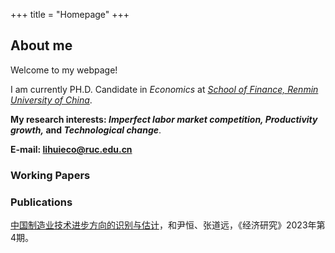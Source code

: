 +++
title = "Homepage"
+++

## About me

Welcome to my webpage!

I am currently PH.D. Candidate in <i>Economics</font></i></font> at <i>[School of Finance, Renmin University of China](http://sf.ruc.edu.cn/)</font></i></font>.

<strong>My research interests: <i>Imperfect labor market competition, Productivity growth,</font></i></font> and <i>Technological change</font></i></strong></font>. 

<strong>E-mail: lihuieco@ruc.edu.cn</font></i></strong></font>

### Working Papers


### Publications

[中国制造业技术进步方向的识别与估计](https://kns.cnki.net/kcms2/article/abstract?v=qExbs-RUAL24hQfEGnar8Q-XNyrH6ZgG4xOMH82vosvoNfEU5mgCxSIyWypZeRjzJ84mU_QgKrV4q11VUHL4sIrNLH7W_tq9B7iyIfEV79I47IT4UQYDNg==&uniplatform=NZKPT&language=gb)，和尹恒、张道远，《经济研究》2023年第4期。

